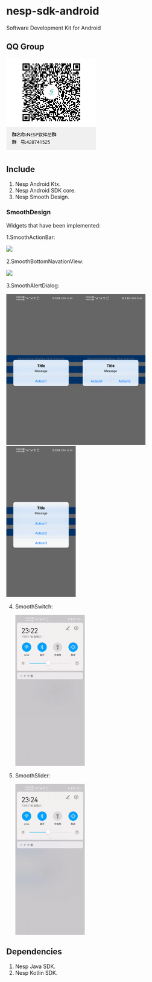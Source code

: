 # nesp-sdk-android
Software Development Kit for Android

## QQ Group

<img src="./doc/img/QQGroup.png" />

## Include
1. Nesp Android Ktx.
2. Nesp Android SDK core.
3. Nesp Smooth Design.

### SmoothDesign

Widgets that have been implemented:

1.SmoothActionBar:

<img src="./doc/img/SmoothActionBar.gif" height=400/>

2.SmoothBottomNavationView:

<img src="./doc/img/SmoothBottomNavigationView.gif" height=400 />

3.SmoothAlertDialog:



<img src="./doc/img/SmoothAlertDialog1.png"  height=400 /><img src="./doc/img/SmoothAlertDialog2.png"  height=400 /> <img src="./doc/img/SmoothAlertDialog3.png"  height=400 />

4. SmoothSwitch:

   <img src="./doc/img/SmoothSwitch.gif" height=400 />

5. SmoothSlider:

   <img src="./doc/img/SmoothSlider.gif" height=400 />

## Dependencies
1. Nesp Java SDK.
2. Nesp Kotlin SDK.
